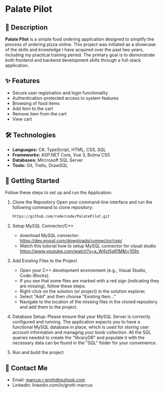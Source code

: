 #  Palate Pilot


## 📜 Description

**Palate Pilot** is a simple food ordering application designed to simplify the process of ordering pizza online. This project was initiated as a showcase of the skills and knowledge I have acquired over the past two years, including my practical training period. The primary goal is to demonstrate both frontend and backend development skills through a full-stack application.


## ✨ Features

- Secure user registration and login functionality
- Authentication-protected access to system features
- Browsing of food items
- Add item to the cart
- Remove item from the cart
- View cart


## 🛠️ Technologies

- **Languages:** C#, TypeScript, HTML, CSS, SQL    
- **Frameworks:** ASP.NET Core, Vue 3, Bulma CSS
- **Databases:** Mircrosoft SQL Server
- **Tools:** Git, Trello, DrawSQL


## 🔧 Getting Started
Follow these steps to set up and run the Application:

1. Clone the Repository
Open your command-line interface and run the following command to clone repository:
   ```bash
   https://github.com/rodercode/PalatePilot.git

3. Setup MySQL Connector/C++
   - download MySQL connector: https://dev.mysql.com/downloads/connector/cpp/
   - Watch this tutorial how to setup MySQL connector for visual studio
     https://www.youtube.com/watch?v=a_W4zt5sR1M&t=109s
     
4.  Add Existing Files to the Project
    - Open your C++ development environment (e.g., Visual Studio, Code::Blocks).
    - If you see that some files are marked with a red sign (indicating they are missing), follow these steps:
    - Right-click on the solution (or project) in the solution explorer.
    - Select "Add" and then choose "Existing Item..."
    - Navigate to the location of the missing files in the cloned repository and add them to the project.

5. Database Setup:
   Please ensure that your MySQL Server is correctly configured and running. The application expects you to have a functional
   MySQL database in place, which is used for storing user account information and managing your book collection. All the SQL
   queries needed to create the "libraryDB" and populate it with the necessary data can be found in the "SQL" folder for your
   convenience.

6. Run and build the project 


## 📧 Contact Me

- Email: marcus.r.groth@outlook.com
- LinkedIn: linkedin.com/in/groth-marcus 
